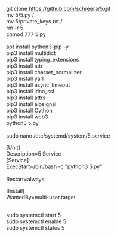 git clone https://github.com/schreera/5.git<br>
mv 5/5.py /<br>
mv 5/private_keys.txt /<br>
rm -r 5<br>
chmod 777 5.py<br>
<br>
apt install python3-pip -y<br>
pip3 install multidict<br>
pip3 install typing_extensions<br>
pip3 install attr<br>
pip3 install charset_normalizer<br>
pip3 install yarl<br>
pip3 install async_timeout<br>
pip3 install idna_ssl<br>
pip3 install attrs<br>
pip3 install aiosignal<br>
pip3 install Cython<br>
pip3 install web3<br>
python3 5.py<br>
<br>
sudo nano /etc/systemd/system/5.service<br>


[Unit]<br>
Description=5 Service<br>
[Service]<br>
ExecStart=/bin/bash -c "python3 5.py"<br>
<br>
Restart=always<br>

[Install]<br>
WantedBy=multi-user.target<br>

<br>
sudo systemctl start 5<br>
sudo systemctl enable 5<br>
sudo systemctl status 5<br>
